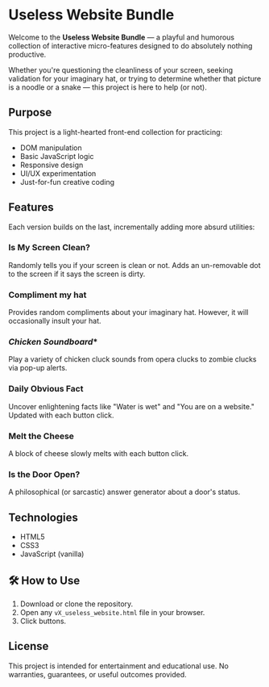 #  Useless Website Bundle

Welcome to the **Useless Website Bundle** — a playful and humorous collection of interactive micro-features designed to do absolutely nothing productive.

Whether you're questioning the cleanliness of your screen, seeking validation for your imaginary hat, or trying to determine whether that picture is a noodle or a snake — this project is here to help (or not).

##  Purpose

This project is a light-hearted front-end collection for practicing:
- DOM manipulation
- Basic JavaScript logic
- Responsive design
- UI/UX experimentation
- Just-for-fun creative coding

##  Features

Each version builds on the last, incrementally adding more absurd utilities:

### **Is My Screen Clean?** 
Randomly tells you if your screen is clean or not. Adds an un-removable dot to the screen if it says the screen is dirty. 

### **Compliment my hat** 
Provides random compliments about your imaginary hat. However, it will occasionally insult your hat.

### *Chicken Soundboard** 
Play a variety of chicken cluck sounds from opera clucks to zombie clucks via pop-up alerts. 

### **Daily Obvious Fact** 
Uncover enlightening facts like "Water is wet" and "You are on a website." Updated with each button click.

### **Melt the Cheese** 
A block of cheese slowly melts with each button click.

### **Is the Door Open?**
 A philosophical (or sarcastic) answer generator about a door's status.

## Technologies

- HTML5
- CSS3
- JavaScript (vanilla)


## 🛠️ How to Use

1. Download or clone the repository.
2. Open any `vX_useless_website.html` file in your browser.
3. Click buttons.

## License

This project is intended for entertainment and educational use. No warranties, guarantees, or useful outcomes provided.

